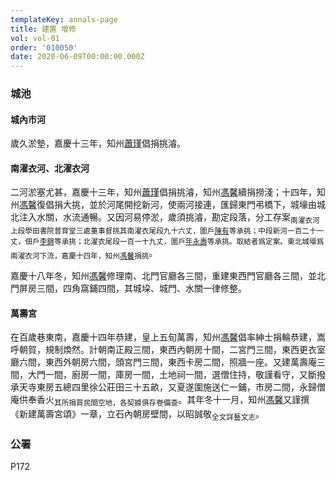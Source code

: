 ```yaml
---
templateKey: annals-page
title: 建置 增修
vol: vol-01
order: '010050'
date: 2020-06-09T00:00:00.000Z
---
```


### 城池

#### 城內市河

歲久淤墊，嘉慶十三年，知州<u>蕭瑾</u>倡捐挑濬。

#### 南濯衣河、北濯衣河

二河淤塞尤甚，嘉慶十三年，知州<u>蕭瑾</u>倡捐挑濬，知州<u>馮馨</u>續捐撈淺；十四年，知州<u>馮馨</u>復倡捐大挑，並於河尾開挖新河，使兩河接連，匯歸東門弔橋下，城壕由城北注入水關，水流通暢。又因河易停淤，歲須挑濬，勘定段落，分工存案<sub>兩濯衣河上段學田書院普育堂三處董事督挑其南濯衣尾段九十六丈，圍戶<u>陳有</u>等承挑；中段新河一百二十一丈，佃戶<u>李錦</u>等承挑；北濯衣尾段一百一十九丈，圍戶<u>年永壽</u>等承挑。取結者爲定案。東北城壕爲兩濯衣河下流，嘉慶十四年，知州<u>馮馨</u>捐挑</sub>。

嘉慶十八年冬，知州<u>馮馨</u>修理南、北門官廳各三間，重建東西門官廳各三間，並北門屏房三間，四角窩鋪四間，其城垜、城門、水關一律修整。

#### 萬壽宮

在百歲巷東南，嘉慶十四年恭建，皇上五旬萬壽，知州<u>馮馨</u>倡率紳士捐輪恭建，嵩呼朝賀，規制煥然。計朝南正殿三間，東西內朝房十間，二宮門三間，東西更衣室廳六間，東西外朝房六間，頭宮門三間，東西卡房二間，照牆一座。又建萬壽庵三間，大門一間，廚房一間，庫房一間，土地祠一間，選僧住持，敬謹看守，又斷撥承天寺東房五總四里徐公莊田三十五畝，又夏遂圍施送仁一鋪，市房二間，永歸僧庵供奉香火<sub>其所捐買民間空地，各契據俱存卷備查</sub>。其年冬十一月，知州<u>馮馨</u>又謹撰《新建萬壽宮頌》一章，立石內朝房壁間，以昭誠敬<sub>全文詳藝文志</sub>。

### 公署

P172

